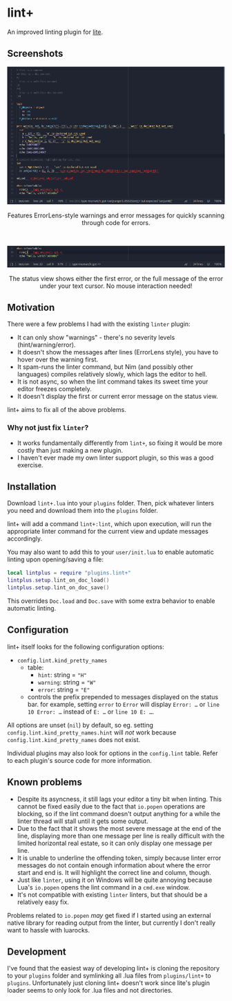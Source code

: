 # lint+

An improved linting plugin for [lite](https://github.com/rxi/lite).

## Screenshots

![1st screenshot](screenshots/1.png)
<p align="center">
Features ErrorLens-style warnings and error messages for quickly scanning
through code for errors.
</p>

<br>

![2nd screenshot](screenshots/2.png)
<p align="center">
The status view shows either the first error, or the full message of the error
under your text cursor. No mouse interaction needed!
</p>


## Motivation

There were a few problems I had with the existing `linter` plugin:

- It can only show "warnings" - there's no severity levels (hint/warning/error).
- It doesn't show the messages after lines (ErrorLens style), you have to hover
  over the warning first.
- It spam-runs the linter command, but Nim (and possibly other languages)
  compiles relatively slowly, which lags the editor to hell.
- It is not async, so when the lint command takes its sweet time your editor
  freezes completely.
- It doesn't display the first or current error message on the status view.

lint+ aims to fix all of the above problems.

### Why not just fix `linter`?

- It works fundamentally differently from `lint+`, so fixing it would be more
  costly than just making a new plugin.
- I haven't ever made my own linter support plugin, so this was a good exercise.

## Installation

Download `lint+.lua` into your `plugins` folder. Then, pick whatever linters you
need and download them into the `plugins` folder.

lint+ will add a command `lint+:lint`, which upon execution, will run the
appropriate linter command for the current view and update messages accordingly.

You may also want to add this to your `user/init.lua` to enable automatic
linting upon opening/saving a file:
```lua
local lintplus = require "plugins.lint+"
lintplus.setup.lint_on_doc_load()
lintplus.setup.lint_on_doc_save()
```
This overrides `Doc.load` and `Doc.save` with some extra behavior to enable
automatic linting.

## Configuration

lint+ itself looks for the following configuration options:

- `config.lint.kind_pretty_names`
  - table:
    - `hint`: string = `"H"`
    - `warning`: string = `"W"`
    - `error`: string = `"E"`
  - controls the prefix prepended to messages displayed on the status bar.
    for example, setting `error` to `Error` will display `Error: …` or
    `line 10 Error: …` instead of `E: …` or `line 10 E: …`.

All options are unset (`nil`) by default, so eg. setting
`config.lint.kind_pretty_names.hint` will *not* work because
`config.lint.kind_pretty_names` does not exist.

Individual plugins may also look for options in the `config.lint` table.
Refer to each plugin's source code for more information.

## Known problems

- Despite its asyncness, it still lags your editor a tiny bit when linting.
  This cannot be fixed easily due to the fact that `io.popen` operations are
  blocking, so if the lint command doesn't output anything for a while the
  linter thread will stall until it gets some output.
- Due to the fact that it shows the most severe message at the end of the
  line, displaying more than one message per line is really difficult with
  the limited horizontal real estate, so it can only display one message per
  line.
- It is unable to underline the offending token, simply because linter error
  messages do not contain enough information about where the error start and
  end is. It will highlight the correct line and column, though.
- Just like `linter`, using it on Windows will be quite annoying because Lua's
  `io.popen` opens the lint command in a `cmd.exe` window.
- It's not compatible with existing `linter` linters, but that should be a
  relatively easy fix.

Problems related to `io.popen` *may* get fixed if I started using an external
native library for reading output from the linter, but currently I don't really
want to hassle with luarocks.

## Development

I've found that the easiest way of developing lint+ is cloning the repository to
your `plugins` folder and symlinking all .lua files from `plugins/lint+` to
`plugins`. Unfortunately just cloning lint+ doesn't work since lite's plugin
loader seems to only look for .lua files and not directories.

